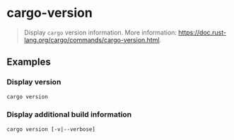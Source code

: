 # cargo-version

> Display `cargo` version information. More information: <https://doc.rust-lang.org/cargo/commands/cargo-version.html>.

## Examples

### Display version

```bash
cargo version
```

### Display additional build information

```bash
cargo version [-v|--verbose]
```
